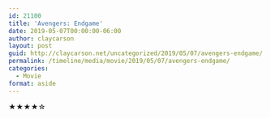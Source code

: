 ```yaml
---
id: 21100
title: 'Avengers: Endgame'
date: 2019-05-07T00:00:00-06:00
author: claycarson
layout: post
guid: http://claycarson.net/uncategorized/2019/05/07/avengers-endgame/
permalink: /timeline/media/movie/2019/05/07/avengers-endgame/
categories:
  - Movie
format: aside
---
```

<div class="media-details"></div>

<div class="media-creator"></div>

<div class="media-rating">★★★★☆</div>